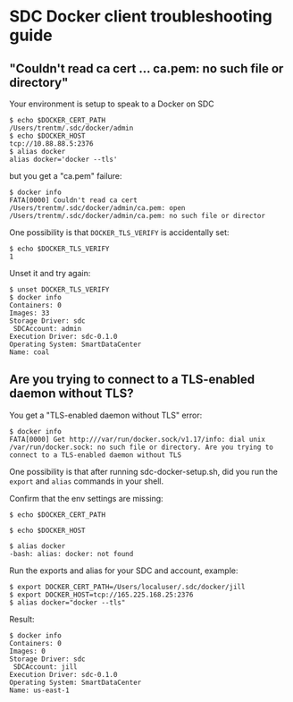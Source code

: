 # SDC Docker client troubleshooting guide

## "Couldn't read ca cert ... ca.pem: no such file or directory"

Your environment is setup to speak to a Docker on SDC

    $ echo $DOCKER_CERT_PATH
    /Users/trentm/.sdc/docker/admin
    $ echo $DOCKER_HOST
    tcp://10.88.88.5:2376
    $ alias docker
    alias docker='docker --tls'

but you get a "ca.pem" failure:

    $ docker info
    FATA[0000] Couldn't read ca cert /Users/trentm/.sdc/docker/admin/ca.pem: open /Users/trentm/.sdc/docker/admin/ca.pem: no such file or director

One possibility is that `DOCKER_TLS_VERIFY` is accidentally set:

    $ echo $DOCKER_TLS_VERIFY
    1

Unset it and try again:

    $ unset DOCKER_TLS_VERIFY
    $ docker info
    Containers: 0
    Images: 33
    Storage Driver: sdc
     SDCAccount: admin
    Execution Driver: sdc-0.1.0
    Operating System: SmartDataCenter
    Name: coal

## Are you trying to connect to a TLS-enabled daemon without TLS?

You get a "TLS-enabled daemon without TLS" error:

    $ docker info
    FATA[0000] Get http:///var/run/docker.sock/v1.17/info: dial unix /var/run/docker.sock: no such file or directory. Are you trying to connect to a TLS-enabled daemon without TLS


One possibility is that after running sdc-docker-setup.sh, did you run
the `export` and `alias` commands in your shell.

Confirm that the env settings are missing:

    $ echo $DOCKER_CERT_PATH

    $ echo $DOCKER_HOST

    $ alias docker
    -bash: alias: docker: not found

Run the exports and alias for your SDC and account, example:

    $ export DOCKER_CERT_PATH=/Users/localuser/.sdc/docker/jill
    $ export DOCKER_HOST=tcp://165.225.168.25:2376
    $ alias docker="docker --tls"

Result:

    $ docker info
    Containers: 0
    Images: 0
    Storage Driver: sdc
     SDCAccount: jill
    Execution Driver: sdc-0.1.0
    Operating System: SmartDataCenter
    Name: us-east-1

